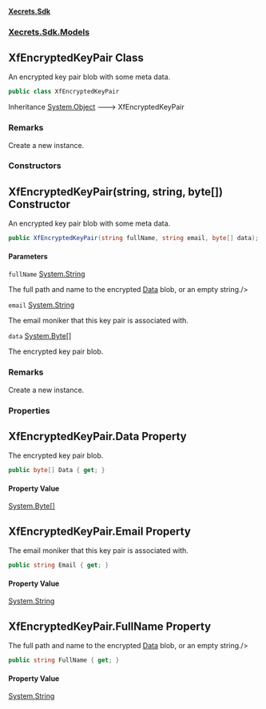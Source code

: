 #### [Xecrets.Sdk](index.md 'index')
### [Xecrets.Sdk.Models](Xecrets.Sdk.Models.md 'Xecrets.Sdk.Models')

## XfEncryptedKeyPair Class

An encrypted key pair blob with some meta data.

```csharp
public class XfEncryptedKeyPair
```

Inheritance [System.Object](https://learn.microsoft.com/en-us/dotnet/api/system.object 'System.Object') &#129106; XfEncryptedKeyPair

### Remarks
Create a new instance.
### Constructors

<a name='Xecrets.Sdk.Models.XfEncryptedKeyPair.XfEncryptedKeyPair(string,string,byte[])'></a>

## XfEncryptedKeyPair(string, string, byte[]) Constructor

An encrypted key pair blob with some meta data.

```csharp
public XfEncryptedKeyPair(string fullName, string email, byte[] data);
```
#### Parameters

<a name='Xecrets.Sdk.Models.XfEncryptedKeyPair.XfEncryptedKeyPair(string,string,byte[]).fullName'></a>

`fullName` [System.String](https://learn.microsoft.com/en-us/dotnet/api/system.string 'System.String')

The full path and name to the encrypted [Data](Xecrets.Sdk.Models.XfEncryptedKeyPair.md#Xecrets.Sdk.Models.XfEncryptedKeyPair.Data 'Xecrets.Sdk.Models.XfEncryptedKeyPair.Data') blob, or an empty
            string./>

<a name='Xecrets.Sdk.Models.XfEncryptedKeyPair.XfEncryptedKeyPair(string,string,byte[]).email'></a>

`email` [System.String](https://learn.microsoft.com/en-us/dotnet/api/system.string 'System.String')

The email moniker that this key pair is associated with.

<a name='Xecrets.Sdk.Models.XfEncryptedKeyPair.XfEncryptedKeyPair(string,string,byte[]).data'></a>

`data` [System.Byte](https://learn.microsoft.com/en-us/dotnet/api/system.byte 'System.Byte')[[]](https://learn.microsoft.com/en-us/dotnet/api/system.array 'System.Array')

The encrypted key pair blob.

### Remarks
Create a new instance.
### Properties

<a name='Xecrets.Sdk.Models.XfEncryptedKeyPair.Data'></a>

## XfEncryptedKeyPair.Data Property

The encrypted key pair blob.

```csharp
public byte[] Data { get; }
```

#### Property Value
[System.Byte](https://learn.microsoft.com/en-us/dotnet/api/system.byte 'System.Byte')[[]](https://learn.microsoft.com/en-us/dotnet/api/system.array 'System.Array')

<a name='Xecrets.Sdk.Models.XfEncryptedKeyPair.Email'></a>

## XfEncryptedKeyPair.Email Property

The email moniker that this key pair is associated with.

```csharp
public string Email { get; }
```

#### Property Value
[System.String](https://learn.microsoft.com/en-us/dotnet/api/system.string 'System.String')

<a name='Xecrets.Sdk.Models.XfEncryptedKeyPair.FullName'></a>

## XfEncryptedKeyPair.FullName Property

The full path and name to the encrypted [Data](Xecrets.Sdk.Models.XfEncryptedKeyPair.md#Xecrets.Sdk.Models.XfEncryptedKeyPair.Data 'Xecrets.Sdk.Models.XfEncryptedKeyPair.Data') blob, or an empty string./>

```csharp
public string FullName { get; }
```

#### Property Value
[System.String](https://learn.microsoft.com/en-us/dotnet/api/system.string 'System.String')